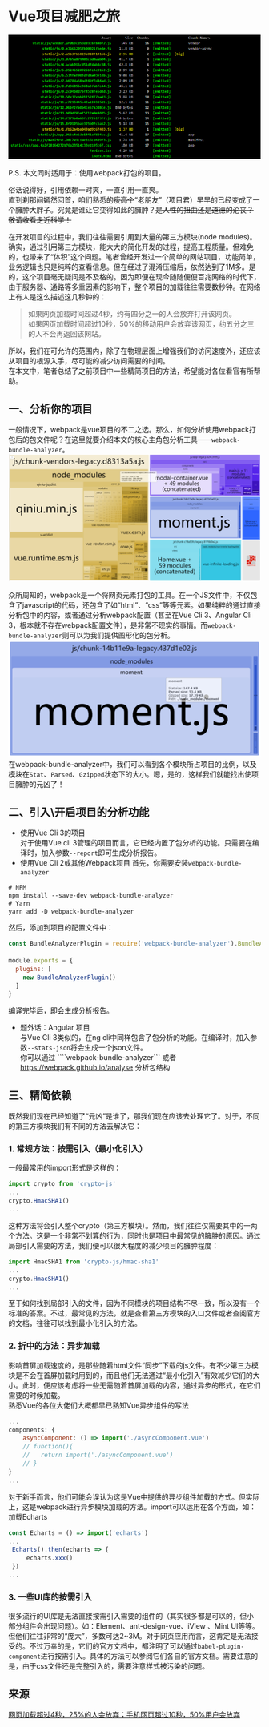 # Vue项目减肥之旅

![一个项目的文件大小分析图](./1.png)

P.S. 本文同时适用于：使用webpack打包的项目。

俗话说得好，引用依赖一时爽，一直引用一直爽。  
直到刹那间嫣然回首，咱们熟悉的<del>瘦高个</del>“老朋友”（项目君）早早的已经变成了一个臃肿大胖子。究竟是谁让它变得如此的臃肿？<del>是人性的扭曲还是道德的沦丧？</del>  
<del>敬请收看走近科学！</del>

在开发项目的过程中，我们往往需要引用到大量的第三方模块(node modules)。确实，通过引用第三方模块，能大大的简化开发的过程，提高工程质量。但难免的，也带来了“体积”这个问题。笔者曾经开发过一个简单的网站项目，功能简单，业务逻辑也只是纯粹的查看信息。但在经过了混淆压缩后，依然达到了1M多。是的，这个项目毫无疑问是不及格的。因为即便在现今随随便便百兆网络的时代下，由于服务器、通路等多重因素的影响下，整个项目的加载往往需要数秒钟。在网络上有人是这么描述这几秒钟的：

> 如果网页加载时间超过4秒，约有四分之一的人会放弃打开该网页。   
> 如果网页加载时间超过10秒，50%的移动用户会放弃该网页，约五分之三的人不会再返回该网站。

所以，我们在可允许的范围内，除了在物理层面上增强我们的访问速度外，还应该从项目的根源入手，尽可能的减少访问需要的时间。  
在本文中，笔者总结了之前项目中一些精简项目的方法，希望能对各位看官有所帮助。

## 一、分析你的项目
一般情况下，webpack是vue项目的不二之选。那么，如何分析使用webpack打包后的包文件呢？在这里就要介绍本文的核心主角包分析工具——```webpack-bundle-analyzer```。
![webpack-bundle-analyzer界面](./2.png)

众所周知的，webpack是一个将网页元素打包的工具。在一个JS文件中，不仅包含了javascript的代码，还包含了如“html”、“css”等等元素。如果纯粹的通过直接分析包中的内容，或者通过分析webpack配置（甚至在Vue Cli 3、Angular Cli 3，根本就不存在webpack配置文件），是非常不现实的事情。而```webpack-bundle-analyzer```则可以为我们提供图形化的包分析。
![webpack-bundle-analyzer界面](./3.png)  
在webpack-bundle-analyzer中，我们可以看到各个模块所占项目的比例，以及模块在```Stat```、```Parsed```、```Gzipped```状态下的大小。嗯，是的，这样我们就能找出使项目臃肿的元凶了！

## 二、引入\开启项目的分析功能
* 使用Vue Cli 3的项目  
对于使用Vue cli 3管理的项目而言，它已经内置了包分析的功能。只需要在编译时，加入参数```--report```即可生成分析报告。
* 使用Vue Cli 2或其他Webpack项目
首先，你需要安装```webpack-bundle-analyzer```
```
# NPM 
npm install --save-dev webpack-bundle-analyzer
# Yarn 
yarn add -D webpack-bundle-analyzer
```
然后，添加到项目的配置文件中：
``` JavaScript
const BundleAnalyzerPlugin = require('webpack-bundle-analyzer').BundleAnalyzerPlugin;
 
module.exports = {
  plugins: [
    new BundleAnalyzerPlugin()
  ]
}
```
编译完毕后，即会生成分析报告。

* 题外话：Angular 项目  
与Vue Cli 3类似的，在ng cli中同样包含了包分析的功能。在编译时，加入参数```--stats-json```将会生成一个json文件。  
你可以通过 ````webpack-bundle-analyzer``` 或者 https://webpack.github.io/analyse 分析包结构

## 三、精简依赖
既然我们现在已经知道了“元凶”是谁了，那我们现在应该去处理它了。对于，不同的第三方模块我们有不同的方法去解决它：

### 1. 常规方法：按需引入（最小化引入）
一般最常用的import形式是这样的：
``` JavaScript
import crypto from 'crypto-js'
...
crypto.HmacSHA1()
...
```
这种方法将会引入整个crypto（第三方模块）。然而，我们往往仅需要其中的一两个方法。这是一个非常不划算的行为，同时也是项目中最常见的臃肿的原因。通过局部引入需要的方法，我们便可以很大程度的减少项目的臃肿程度：
``` JavaScript
import HmacSHA1 from 'crypto-js/hmac-sha1'
...
crypto.HmacSHA1()
...
```
至于如何找到局部引入的文件，因为不同模块的项目结构不尽一致，所以没有一个标准的答案。不过，最常见的方法，就是查看第三方模块的入口文件或者查阅官方的文档，往往可以找到最小化引入的方法。

### 2. 折中的方法：异步加载
影响首屏加载速度的，是那些随着html文件“同步”下载的js文件。有不少第三方模块是不会在首屏加载时用到的，而且他们无法通过“最小化引入”有效减少它们的大小。此时，便应该考虑将一些无需随着首屏加载的内容，通过异步的形式，在它们需要的时候加载。  
熟悉Vue的各位大佬们大概都早已熟知Vue异步组件的写法
``` JavaScript
...
components: {
    asyncComponent: () => import('./asyncComponent.vue')
    // function(){
    //   return import('./asyncComponent.vue')
    // }
}
...
```
对于新手而言，他们可能会误认为这是Vue中提供的异步组件加载的方式。但实际上，这是webpack进行异步模块加载的方法。import可以运用在各个方面，如：加载Echarts  
``` JavaScript
const Echarts = () => import('echarts')
...
 Echarts().then(echarts => {
     echarts.xxx()
 })
...
```

### 3. 一些UI库的按需引入
很多流行的UI库是无法直接按需引入需要的组件的（其实很多都是可以的，但小部分组件会出现问题）。如：Element、ant-design-vue、iView 、Mint UI等等。但他们往往非常的“庞大”，多数可达2~3M。对于网页应用而言，这肯定是无法接受的。不过万幸的是，它们的官方文档中，都注明了可以通过```babel-plugin-component```进行按需引入。具体的方法可以参阅它们各自的官方文档。需要注意的是，由于css文件还是完整引入的，需要注意样式被污染的问题。


## 来源
[网页加载超过4秒，25%的人会放弃；手机网页超过10秒，50%用户会放弃](https://www.douban.com/group/topic/29709485/)